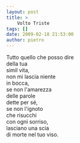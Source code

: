 ```yaml
---
layout: post
title: >
    Volto Triste
tags: []
date: 2009-02-18 21:53:00
author: pietro
---
```

Tutto quello che posso dire<br/>della tua<br/>simil vita,<br/>non mi lascia niente<br/>in bocca,<br/>se non l'amarezza<br/>delle parole<br/>dette per sé,<br/>se non l'ignoto<br/>che risucchi<br/>con ogni sorriso,<br/>lasciano una scia<br/>di morte nel tuo viso.
